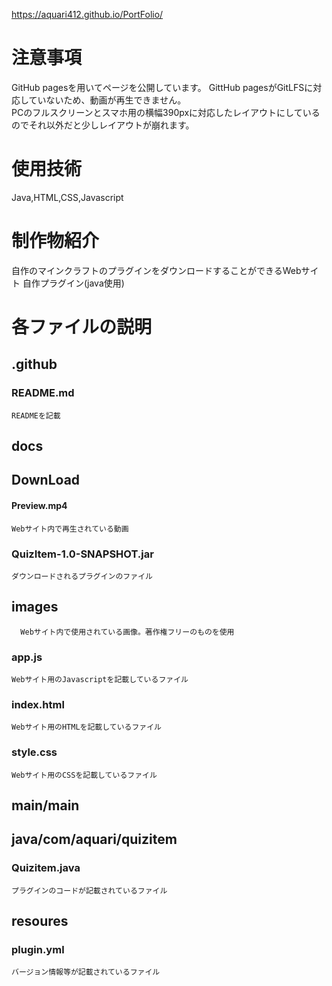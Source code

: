 https://aquari412.github.io/PortFolio/
# 注意事項
 GitHub pagesを用いてページを公開しています。
 GittHub pagesがGitLFSに対応していないため、動画が再生できません。<br>
 PCのフルスクリーンとスマホ用の横幅390pxに対応したレイアウトにしているのでそれ以外だと少しレイアウトが崩れます。
# 使用技術
Java,HTML,CSS,Javascript

# 制作物紹介
自作のマインクラフトのプラグインをダウンロードすることができるWebサイト
自作プラグイン(java使用)

# 各ファイルの説明

## .github
### README.md
    READMEを記載
## docs
## DownLoad
#### Preview.mp4
    Webサイト内で再生されている動画
### QuizItem-1.0-SNAPSHOT.jar
    ダウンロードされるプラグインのファイル
## images
      Webサイト内で使用されている画像。著作権フリーのものを使用
### app.js
    Webサイト用のJavascriptを記載しているファイル
  ### index.html
    Webサイト用のHTMLを記載しているファイル
  ### style.css
  
    Webサイト用のCSSを記載しているファイル
## main/main
  ## java/com/aquari/quizitem
  ### Quizitem.java
    プラグインのコードが記載されているファイル
## resoures
  ### plugin.yml
    バージョン情報等が記載されているファイル
      
